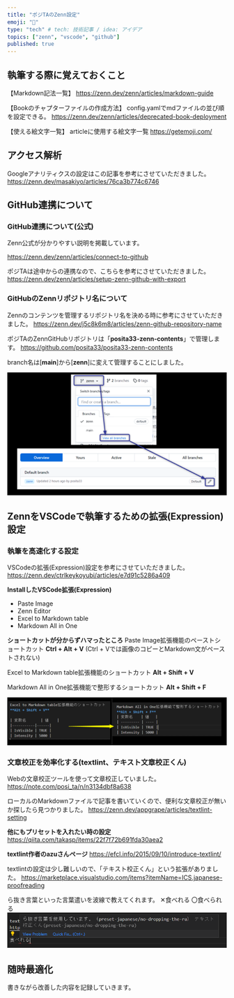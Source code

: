 ```yaml
---
title: "ポジTAのZenn設定"
emoji: "🦾"
type: "tech" # tech: 技術記事 / idea: アイデア
topics: ["zenn", "vscode", "github"]
published: true
---
```



## 執筆する際に覚えておくこと

【Markdown記法一覧】
https://zenn.dev/zenn/articles/markdown-guide

【Bookのチャプターファイルの作成方法】
config.yamlでmdファイルの並び順を設定できる。
https://zenn.dev/zenn/articles/deprecated-book-deployment

【使える絵文字一覧】
articleに使用する絵文字一覧
https://getemoji.com/

## アクセス解析
Googleアナリティクスの設定はこの記事を参考にさせていただきました。
https://zenn.dev/masakiyo/articles/76ca3b774c6746

## GitHub連携について

### GitHub連携について(公式)
Zenn公式が分かりやすい説明を掲載しています。

https://zenn.dev/zenn/articles/connect-to-github

ポジTAは途中からの連携なので、こちらを参考にさせていただきました。
https://zenn.dev/zenn/articles/setup-zenn-github-with-export

### GitHubのZennリポジトリ名について
Zennのコンテンツを管理するリポジトリ名を決める時に参考にさせていただきました。
https://zenn.dev/j5c8k6m8/articles/zenn-github-repository-name

ポジTAのZennGitHubリポジトリは「**posita33-zenn-contents**」で管理します。
https://github.com/posita33/posita33-zenn-contents

branch名は[**main**]から[**zenn**]に変えて管理することにしました。

![branchの名前をzennに変える](/images/zenn_github_and_vscode_setup/2022-01-17-17-03-03.png)


## ZennをVSCodeで執筆するための拡張(Expression)設定

### 執筆を高速化する設定
VSCodeの拡張(Expression)設定を参考にさせていただきました。
https://zenn.dev/ctrlkeykoyubi/articles/e7d91c5286a409

**InstallしたVSCode拡張(Expression)**
- Paste Image
- Zenn Editor
- Excel to Markdown table
- Markdown All in One

**ショートカットが分からずハマったところ**
Paste Image拡張機能のペーストショートカット
**Ctrl + Alt + V**
(Ctrl + Vでは画像のコピーとMarkdown文がペーストされない)

Excel to Markdown table拡張機能のショートカット
**Alt + Shift + V**

Markdown All in One拡張機能で整形するショートカット
**Alt + Shift + F**

![](/images/zenn_github_and_vscode_setup/2022-01-17-17-16-09.png)


### 文章校正を効率化する(textlint、テキスト文章校正くん)
Webの文章校正ツールを使って文章校正していました。
https://note.com/posi_ta/n/n3134dbf8a638

ローカルのMarkdownファイルで記事を書いていくので、便利な文章校正が無いか探したら見つかりました。
https://zenn.dev/appgrape/articles/textlint-setting

**他にもプリセットを入れたい時の設定**
https://qiita.com/takasp/items/22f7f72b691fda30aea2

**textlint作者のazuさんページ**
https://efcl.info/2015/09/10/introduce-textlint/


textlintの設定は少し難しいので、「テキスト校正くん」という拡張がありました。
https://marketplace.visualstudio.com/items?itemName=ICS.japanese-proofreading

ら抜き言葉といった言葉遣いを波線で教えてくれます。
✕食べれる
〇食べられる
![](/images/zenn_github_and_vscode_setup/2022-01-17-17-56-53.png)

## 随時最適化
書きながら改善した内容を記録していきます。

